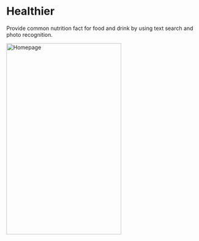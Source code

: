 # Healthier
Provide common nutrition fact for food and drink by using text search and photo recognition.


<img src="https://imgur.com/bLzX1w1" alt="Homepage" width="300" height="500">
